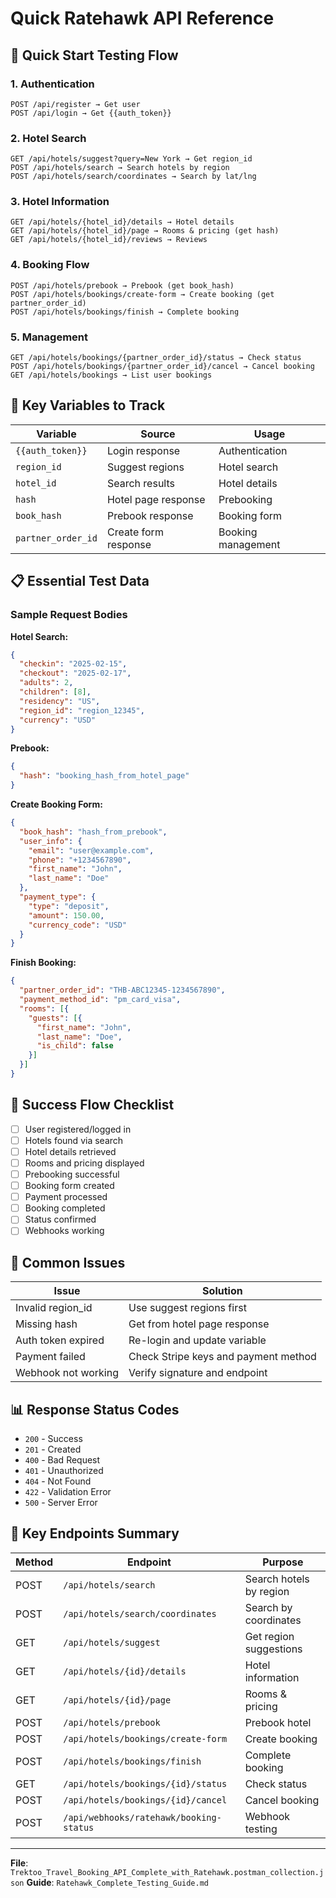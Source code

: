 # Quick Ratehawk API Reference

## 🚀 Quick Start Testing Flow

### 1. Authentication
```
POST /api/register → Get user
POST /api/login → Get {{auth_token}}
```

### 2. Hotel Search
```
GET /api/hotels/suggest?query=New York → Get region_id
POST /api/hotels/search → Search hotels by region
POST /api/hotels/search/coordinates → Search by lat/lng
```

### 3. Hotel Information
```
GET /api/hotels/{hotel_id}/details → Hotel details
GET /api/hotels/{hotel_id}/page → Rooms & pricing (get hash)
GET /api/hotels/{hotel_id}/reviews → Reviews
```

### 4. Booking Flow
```
POST /api/hotels/prebook → Prebook (get book_hash)
POST /api/hotels/bookings/create-form → Create booking (get partner_order_id)
POST /api/hotels/bookings/finish → Complete booking
```

### 5. Management
```
GET /api/hotels/bookings/{partner_order_id}/status → Check status
POST /api/hotels/bookings/{partner_order_id}/cancel → Cancel booking
GET /api/hotels/bookings → List user bookings
```

## 🔧 Key Variables to Track

| Variable | Source | Usage |
|----------|--------|-------|
| `{{auth_token}}` | Login response | Authentication |
| `region_id` | Suggest regions | Hotel search |
| `hotel_id` | Search results | Hotel details |
| `hash` | Hotel page response | Prebooking |
| `book_hash` | Prebook response | Booking form |
| `partner_order_id` | Create form response | Booking management |

## 📋 Essential Test Data

### Sample Request Bodies

**Hotel Search:**
```json
{
  "checkin": "2025-02-15",
  "checkout": "2025-02-17", 
  "adults": 2,
  "children": [8],
  "residency": "US",
  "region_id": "region_12345",
  "currency": "USD"
}
```

**Prebook:**
```json
{
  "hash": "booking_hash_from_hotel_page"
}
```

**Create Booking Form:**
```json
{
  "book_hash": "hash_from_prebook",
  "user_info": {
    "email": "user@example.com",
    "phone": "+1234567890",
    "first_name": "John",
    "last_name": "Doe"
  },
  "payment_type": {
    "type": "deposit",
    "amount": 150.00,
    "currency_code": "USD"
  }
}
```

**Finish Booking:**
```json
{
  "partner_order_id": "THB-ABC12345-1234567890",
  "payment_method_id": "pm_card_visa",
  "rooms": [{
    "guests": [{
      "first_name": "John",
      "last_name": "Doe",
      "is_child": false
    }]
  }]
}
```

## 🎯 Success Flow Checklist

- [ ] User registered/logged in
- [ ] Hotels found via search
- [ ] Hotel details retrieved
- [ ] Rooms and pricing displayed
- [ ] Prebooking successful
- [ ] Booking form created
- [ ] Payment processed
- [ ] Booking completed
- [ ] Status confirmed
- [ ] Webhooks working

## 🚨 Common Issues

| Issue | Solution |
|-------|----------|
| Invalid region_id | Use suggest regions first |
| Missing hash | Get from hotel page response |
| Auth token expired | Re-login and update variable |
| Payment failed | Check Stripe keys and payment method |
| Webhook not working | Verify signature and endpoint |

## 📊 Response Status Codes

- `200` - Success
- `201` - Created
- `400` - Bad Request
- `401` - Unauthorized
- `404` - Not Found
- `422` - Validation Error
- `500` - Server Error

## 🔗 Key Endpoints Summary

| Method | Endpoint | Purpose |
|--------|----------|---------|
| POST | `/api/hotels/search` | Search hotels by region |
| POST | `/api/hotels/search/coordinates` | Search by coordinates |
| GET | `/api/hotels/suggest` | Get region suggestions |
| GET | `/api/hotels/{id}/details` | Hotel information |
| GET | `/api/hotels/{id}/page` | Rooms & pricing |
| POST | `/api/hotels/prebook` | Prebook hotel |
| POST | `/api/hotels/bookings/create-form` | Create booking |
| POST | `/api/hotels/bookings/finish` | Complete booking |
| GET | `/api/hotels/bookings/{id}/status` | Check status |
| POST | `/api/hotels/bookings/{id}/cancel` | Cancel booking |
| POST | `/api/webhooks/ratehawk/booking-status` | Webhook testing |

---

**File**: `Trektoo_Travel_Booking_API_Complete_with_Ratehawk.postman_collection.json`
**Guide**: `Ratehawk_Complete_Testing_Guide.md`

